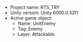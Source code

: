 <!-- UNITY CODE ASSIST INSTRUCTIONS START -->
- Project name: RTS_TRY
- Unity version: Unity 6000.0.32f1
- Active game object:
  - Name: UnitEnemy
  - Tag: Enemy
  - Layer: Attackable
<!-- UNITY CODE ASSIST INSTRUCTIONS END -->